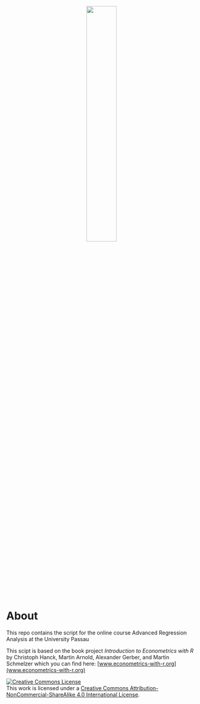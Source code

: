 <p align="center"><img align="center" src="https://github.com/lidom/AdvRA/blob/master/images/mylogo.png" width="40%" height="40%"></p>


# About


This repo contains the script for the online course Advanced Regression Analysis at the University Passau


This scipt is based on the book project *Introduction to Econometrics with R* by Christoph Hanck, Martin Arnold, Alexander Gerber, and Martin Schmelzer which you can find here: [www.econometrics-with-r.org](www.econometrics-with-r.org)


<a rel="license" href="http://creativecommons.org/licenses/by-nc-sa/4.0/"><img alt="Creative Commons License" style="border-width:0" src="https://mirrors.creativecommons.org/presskit/buttons/88x31/svg/by-nc-sa.eu.svg"/></a><br/>This work is licensed under a <a rel="license" href="http://creativecommons.org/licenses/by-nc-sa/4.0/">Creative Commons Attribution-NonCommercial-ShareAlike 4.0 International License</a>.